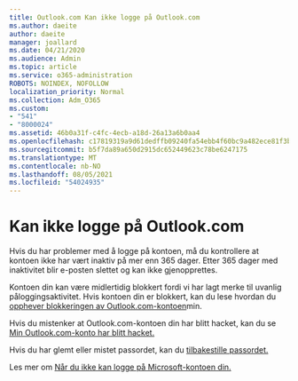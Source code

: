 ```yaml
---
title: Outlook.com Kan ikke logge på Outlook.com
ms.author: daeite
author: daeite
manager: joallard
ms.date: 04/21/2020
ms.audience: Admin
ms.topic: article
ms.service: o365-administration
ROBOTS: NOINDEX, NOFOLLOW
localization_priority: Normal
ms.collection: Adm_O365
ms.custom:
- "541"
- "8000024"
ms.assetid: 46b0a31f-c4fc-4ecb-a18d-26a13a6b0aa4
ms.openlocfilehash: c17819319a9d61dedffb09240fa54ebb4f60bc9a482ece81f3b72693abea3d2e
ms.sourcegitcommit: b5f7da89a650d2915dc652449623c78be6247175
ms.translationtype: MT
ms.contentlocale: nb-NO
ms.lasthandoff: 08/05/2021
ms.locfileid: "54024935"
---
```

# <a name="cant-sign-in-to-outlookcom"></a>Kan ikke logge på Outlook.com

Hvis du har problemer med å logge på kontoen, må du kontrollere at kontoen ikke har vært inaktiv på mer enn 365 dager. Etter 365 dager med inaktivitet blir e-posten slettet og kan ikke gjenopprettes.
  
Kontoen din kan være midlertidig blokkert fordi vi har lagt merke til uvanlig påloggingsaktivitet. Hvis kontoen din er blokkert, kan du lese hvordan du [opphever blokkeringen av Outlook.com-kontoen](https://support.office.com/article/f4ad2701-d166-4d8b-8a6a-9af2a1f8a4c4?wt.mc_id=Office_Outlook_com_Alchemy)min.
  
Hvis du mistenker at Outlook.com-kontoen din har blitt hacket, kan du se [Min Outlook.com-konto har blitt hacket.](https://support.office.com/article/35993ac5-ac2f-494e-aacb-5232dda453d8?wt.mc_id=Office_Outlook_com_Alchemy)
  
Hvis du har glemt eller mistet passordet, kan du [tilbakestille passordet.](https://go.microsoft.com/fwlink/p/?LinkID=242804)
  
Les mer om [Når du ikke kan logge på Microsoft-kontoen din.](https://go.microsoft.com/fwlink/p/?linkid=837479)
  
